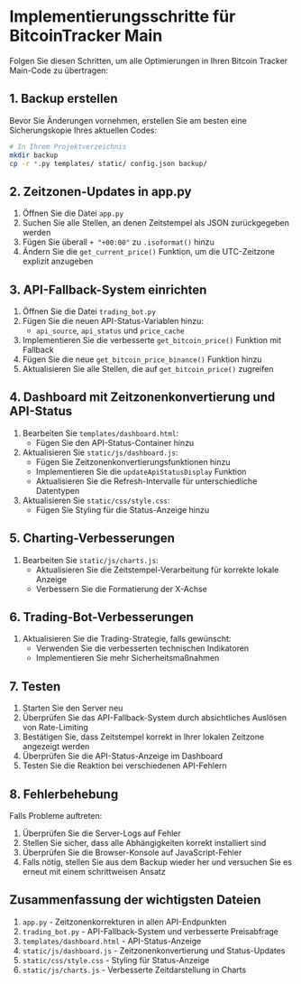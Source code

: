 # Implementierungsschritte für BitcoinTracker Main

Folgen Sie diesen Schritten, um alle Optimierungen in Ihren Bitcoin Tracker Main-Code zu übertragen:

## 1. Backup erstellen

Bevor Sie Änderungen vornehmen, erstellen Sie am besten eine Sicherungskopie Ihres aktuellen Codes:

```bash
# In Ihrem Projektverzeichnis
mkdir backup
cp -r *.py templates/ static/ config.json backup/
```

## 2. Zeitzonen-Updates in app.py

1. Öffnen Sie die Datei `app.py`
2. Suchen Sie alle Stellen, an denen Zeitstempel als JSON zurückgegeben werden
3. Fügen Sie überall `+ "+00:00"` zu `.isoformat()` hinzu
4. Ändern Sie die `get_current_price()` Funktion, um die UTC-Zeitzone explizit anzugeben

## 3. API-Fallback-System einrichten

1. Öffnen Sie die Datei `trading_bot.py`
2. Fügen Sie die neuen API-Status-Variablen hinzu:
   - `api_source`, `api_status` und `price_cache`
3. Implementieren Sie die verbesserte `get_bitcoin_price()` Funktion mit Fallback
4. Fügen Sie die neue `get_bitcoin_price_binance()` Funktion hinzu
5. Aktualisieren Sie alle Stellen, die auf `get_bitcoin_price()` zugreifen

## 4. Dashboard mit Zeitzonenkonvertierung und API-Status

1. Bearbeiten Sie `templates/dashboard.html`:
   - Fügen Sie den API-Status-Container hinzu
2. Aktualisieren Sie `static/js/dashboard.js`:
   - Fügen Sie Zeitzonenkonvertierungsfunktionen hinzu
   - Implementieren Sie die `updateApiStatusDisplay` Funktion
   - Aktualisieren Sie die Refresh-Intervalle für unterschiedliche Datentypen
3. Aktualisieren Sie `static/css/style.css`:
   - Fügen Sie Styling für die Status-Anzeige hinzu

## 5. Charting-Verbesserungen

1. Bearbeiten Sie `static/js/charts.js`:
   - Aktualisieren Sie die Zeitstempel-Verarbeitung für korrekte lokale Anzeige
   - Verbessern Sie die Formatierung der X-Achse

## 6. Trading-Bot-Verbesserungen

1. Aktualisieren Sie die Trading-Strategie, falls gewünscht:
   - Verwenden Sie die verbesserten technischen Indikatoren
   - Implementieren Sie mehr Sicherheitsmaßnahmen

## 7. Testen

1. Starten Sie den Server neu
2. Überprüfen Sie das API-Fallback-System durch absichtliches Auslösen von Rate-Limiting
3. Bestätigen Sie, dass Zeitstempel korrekt in Ihrer lokalen Zeitzone angezeigt werden
4. Überprüfen Sie die API-Status-Anzeige im Dashboard
5. Testen Sie die Reaktion bei verschiedenen API-Fehlern

## 8. Fehlerbehebung

Falls Probleme auftreten:

1. Überprüfen Sie die Server-Logs auf Fehler
2. Stellen Sie sicher, dass alle Abhängigkeiten korrekt installiert sind
3. Überprüfen Sie die Browser-Konsole auf JavaScript-Fehler
4. Falls nötig, stellen Sie aus dem Backup wieder her und versuchen Sie es erneut mit einem schrittweisen Ansatz

## Zusammenfassung der wichtigsten Dateien

1. `app.py` - Zeitzonenkorrekturen in allen API-Endpunkten
2. `trading_bot.py` - API-Fallback-System und verbesserte Preisabfrage
3. `templates/dashboard.html` - API-Status-Anzeige
4. `static/js/dashboard.js` - Zeitzonenkonvertierung und Status-Updates
5. `static/css/style.css` - Styling für Status-Anzeige
6. `static/js/charts.js` - Verbesserte Zeitdarstellung in Charts